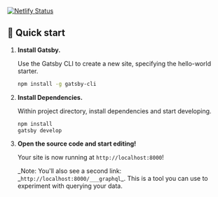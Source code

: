 [![Netlify Status](https://api.netlify.com/api/v1/badges/87d6e8c1-8310-4209-bf39-7299a20eb0f9/deploy-status)](https://app.netlify.com/sites/ourlifeloop/deploys)

## 🚀 Quick start

1.  **Install Gatsby.**

    Use the Gatsby CLI to create a new site, specifying the hello-world starter.

    ```sh
    npm install -g gatsby-cli
    ```

1.  **Install Dependencies.**

    Within project directory, install dependencies and start developing.

    ```sh
    npm install
    gatsby develop
    ```

1.  **Open the source code and start editing!**

    Your site is now running at `http://localhost:8000`!

    _Note: You'll also see a second link: _`http://localhost:8000/___graphql`\_. This is a tool you can use to experiment with querying your data.
